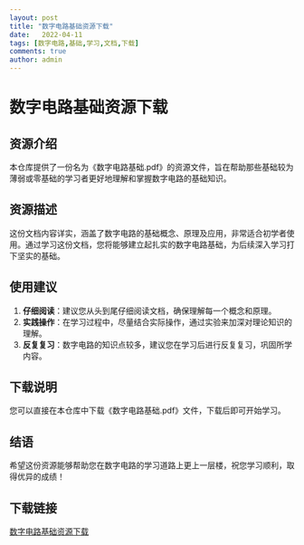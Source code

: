 ```yaml
---
layout: post
title: "数字电路基础资源下载"
date:   2022-04-11
tags: [数字电路,基础,学习,文档,下载]
comments: true
author: admin
---
```

# 数字电路基础资源下载

## 资源介绍

本仓库提供了一份名为《数字电路基础.pdf》的资源文件，旨在帮助那些基础较为薄弱或零基础的学习者更好地理解和掌握数字电路的基础知识。

## 资源描述

这份文档内容详实，涵盖了数字电路的基础概念、原理及应用，非常适合初学者使用。通过学习这份文档，您将能够建立起扎实的数字电路基础，为后续深入学习打下坚实的基础。

## 使用建议

1. **仔细阅读**：建议您从头到尾仔细阅读文档，确保理解每一个概念和原理。
2. **实践操作**：在学习过程中，尽量结合实际操作，通过实验来加深对理论知识的理解。
3. **反复复习**：数字电路的知识点较多，建议您在学习后进行反复复习，巩固所学内容。

## 下载说明

您可以直接在本仓库中下载《数字电路基础.pdf》文件，下载后即可开始学习。

## 结语

希望这份资源能够帮助您在数字电路的学习道路上更上一层楼，祝您学习顺利，取得优异的成绩！

## 下载链接

[数字电路基础资源下载](https://pan.quark.cn/s/eb246f385e66)
